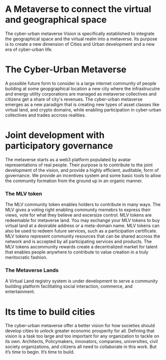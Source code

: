 # A Metaverse to connect the virtual and geographical space
The cyber-urban metaverse Vision is specifically established to integrate the geographical space and the virtual realm into a metaverse. Its purpose is to create a new dimension of Cities and Urban development and a new era of cyber-urban life.

# The Cyber-Urban Metaverse
A possible future form to consider is a large internet community of people building at some geopgraphical location a new city where the infrastrucutre and energy utility corporations are managed as metaverse collectives and citizens get a share of city's revenues.
The cyber-urban metaverse emerges as a new paradigm that is creating new types of asset classes like virtual land, and crypto domains, while enabling participation in cyber-urban collectives and trades accross realities.

# Joint development with participatory governance
The metaverse starts as a web3 platform populated by avatar representations of real people. Their purpose is to contribute to the joint development of the vision, and provide a highly efficient, auditable, form of governance. We provide an incentives system and some basic tools to allow the community formation from the ground up in an organic manner.
### The MLV token
The MLV community token enables holders to contribute in many ways. 
The MLV gives a voting right enabling community memebrs to express their views, vote for what they believe and excersize control. 
MLV tokens are redeemable for metaverse land. You may exchange your MLV tokens to buy virtual land at a desirable address or a meta-domain name. MLV tokens can also be used to redeem future services, such as a participation certificate.
MLV tokens represent community resources that can be shared accross the network and is accepted by all participating services and products.
The MLV tokens ascommunity rewards create a decentralized market for talent that enables people anywhere to contribute to value creation in a truly meritocratic fashion.

### The Metaverse Lands 
A Virtual Land registry system is under development to serve a community building platform facilitating social interaction, commerce, and entertainment.

# Its time to build cities  
The cyber-urban metaverse offer a better vision for how societies should develop cities to unlock greater economic prosperity for all. Defining that vision is a task too large and too important for any organization to tackle on its own. Architects, Policymakers, innovators, companies, universities, civil society organizations, and citizens all need to collaborate in this work. But it’s time to begin. It’s time to build.

